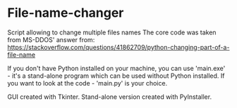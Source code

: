 # File-name-changer
Script allowing to change multiple files names
The core code was taken from MS-DDOS' answer from: https://stackoverflow.com/questions/41862709/python-changing-part-of-a-file-name

If you don't have Python installed on your machine, you can use 'main.exe' - it's a stand-alone program which can be used without Python installed.
If you want to look at the code - 'main.py' is your choice.

GUI created with Tkinter.
Stand-alone version created with PyInstaller.
